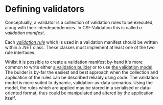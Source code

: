 # Defining validators

Conceptually, a validator is a collection of validation rules to be executed, along with their interdependencies. In CSF.Validation this is called _a validation manifest_.

Each _[validation rule]_ which is used in a validation manifest should be written within a .NET class. These classes must implement at least one of the two rule interfaces.

Whilst it is possible to create a validation manifest by-hand it's more common to write either [a validation builder] or to use [the validation model]. The builder is by-far the easiest and best approach when the collection and application of the rules can be described reliably using code. The validation model is more suited to dynamic, validation-as-data scenarios. Using the model, the rules which are applied may be stored in a serialised or data-oriented format, thus could be manipulated and altered by the application itself.

[validation rule]:WritingValidationRules.md
[a validation builder]:WritingValidationBuilders.md
[the validation model]:UsingTheValidationModel.md
